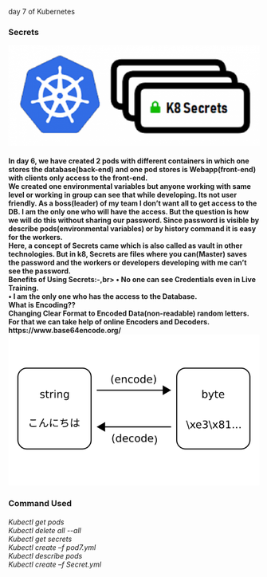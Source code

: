 day 7 of Kubernetes
### Secrets
<img src="main.png">
<h4>
In day 6, we have created 2 pods with different containers in which one stores the database(back-end) and one pod stores is Webapp(front-end) with clients only access to the front-end.
<br>
We created one environmental variables but anyone working with same level or working in group can see that while developing. Its not user friendly. As a boss(leader) of my team I don’t want all to get access to the DB. I am the only one who will have the access. But the question is how we will do this without sharing our password. Since password is visible by describe pods(environmental variables) or by history command it is easy for the workers.
<br>
<strong>Here, a concept of Secrets came which is also called as vault in other technologies. But in k8, Secrets are files where you can(Master) saves the password and the workers or developers developing with me can’t see the password. </strong>
<br>
<strong>Benefits of Using Secrets:-</strong>,br>
•	No one can see Credentials even in Live Training.<br>
•	I am the only one who has the access to the Database.
<br>
<strong>What is Encoding??<strong><br>
Changing Clear Format to Encoded Data(non-readable) random letters.<br>
For that we can take help of online Encoders and Decoders. https://www.base64encode.org/
<img src="encode-decode.png">
</h4>

<h3>Command Used</h3>
<h6>Kubectl get pods<br>
Kubectl delete all --all<br>
Kubectl get secrets<br>
Kubectl create –f pod7.yml<br>
Kubectl describe pods<br>
Kubectl create –f Secret.yml

